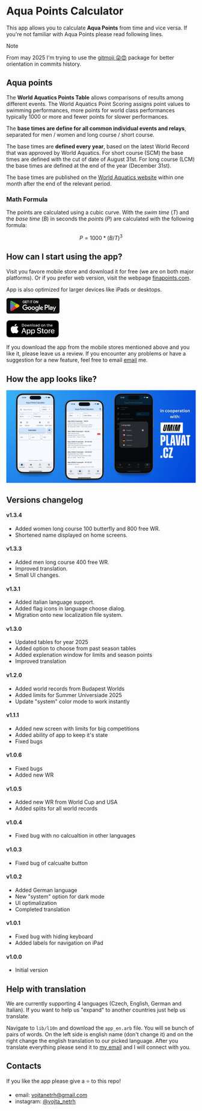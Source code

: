# Aqua Points Calculator
This app allows you to calculate **Aqua Points** from time and vice versa. If you're not familiar with Aqua Points please read following lines.

>[!note]
> From may 2025 I'm trying to use the [gitmoji 😜😍](https://gitmoji.dev) package for better orientation in commits history.

## Aqua points
The **World Aquatics Points Table** allows comparisons of results among different events. The World Aquatics Point Scoring assigns point values to swimming performances, more points for world class performances typically 1000 or more and fewer points for slower performances.

The **base times are define for all common individual events and relays**, separated for men / women and long course / short course.

The base times are **defined every year**, based on the latest World Record that was approved by World Aquatics. For short course (SCM) the base times are defined with the cut of date of August 31st. For long course (LCM) the base times are defined at the end of the year (December 31st). 

The base times are published on the [World Aquatics website](https://www.worldaquatics.com/swimming/points) within one month after the end of the relevant period.

### Math Formula
The points are calculated using a cubic curve. With the *swim time* ($T$) and the *base time* ($B$) in seconds the *points* ($P$) are calculated with the following formula:

$$ P = 1000 * ( B / T )^3 $$

## How can I start using the app?
Visit you favore mobile store and download it for free (we are on both major platforms). Or if you prefer web version, visit the webpage [finapoints.com](https://finapoints.com/).

App is also optimized for larger devices like iPads or desktops.

<div align="left">
  
[<img height="42" src=".github/assets/google-play-badge.png">](https://play.google.com/store/apps/details?id=cz.umimplavat.aqua_points_calculator&pcampaignid=web_share)

[<img width="140" src=".github/assets/app-store-badge.png">](https://apps.apple.com/cz/app/aqua-points-calculator/id6736572544)

</div>

If you download the app from the mobile stores mentioned above and you like it, please leave us a review. If you encounter any problems or have a suggestion for a new feature, feel free to email <a href="mailto:vojtanetrh@gmail.com">email</a> me.

## How the app looks like?

<div align="center">
  
![github screenshots graphic](.github/assets/github-graphic-new.png)

</div>

## Versions changelog 

#### v1.3.4
- Added women long course 100 butterfly and 800 free WR.
- Shortened name displayed on home screens.

#### v1.3.3
- Added men long course 400 free WR.
- Improved translation.
- Small UI changes.

#### v1.3.1
- Added italian language support.
- Added flag icons in language choose dialog.
- Migration onto new localization file system.

#### v1.3.0
- Updated tables for year 2025
- Added option to choose from past season tables
- Added explenation window for limits and season points
- Improved translation

#### v1.2.0
- Added world records from Budapest Worlds
- Added limits for Summer Universiade 2025
- Update "system" color mode to work instantly

#### v1.1.1
- Added new screen with limits for big competitions
- Added ability of app to keep it's state
- Fixed bugs

#### v1.0.6
- Fixed bugs
- Added new WR

#### v1.0.5
- Added new WR from World Cup and USA
- Added splits for all world records

#### v1.0.4
- Fixed bug with no calcualtion in other languages

#### v1.0.3
- Fixed bug of calcualte button

#### v1.0.2
- Added German language
- New "system" option for dark mode
- UI optimalization
- Completed translation

#### v1.0.1
- Fixed bug with hiding keyboard
- Added labels for navigation on iPad

#### v1.0.0
- Initial version

## Help with translation

We are currently supporting 4 languages (Czech, English, German and Italian). If you want to help us "expand" to another countries just help us translate.

Navigate to `lib/l10n` and download the `app_en.arb` file. You will se bunch of pairs of words. On the left side is english name (don't change it) and on the right change the english translation to our picked language. After you translate everything please send it to <a href="mailto:vojtanetrh@gmail.com">my email</a> and I will connect with you.

## Contacts

If you like the app please give a ⭐️ to this repo!
- email: <a href="mailto:vojtanetrh@gmail.com">vojtanetrh@gmail.com</a>
- instagram: <a href="https://www.instagram.com/vojta_netrh/">@vojta_netrh</a>

